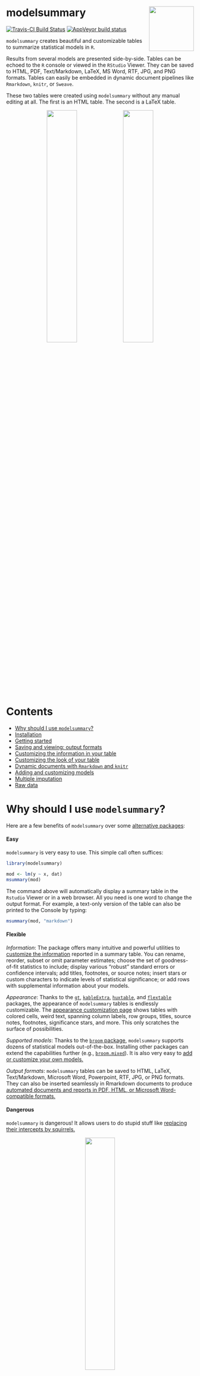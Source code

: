 
# modelsummary <img src="https://user-images.githubusercontent.com/987057/82849698-05ba5700-9ec7-11ea-93a0-67dcd9151848.png" align="right" alt="" width="120" />

<!-- badges: start -->

[![Travis-CI Build
Status](https://travis-ci.org/vincentarelbundock/modelsummary.svg?branch=master)](https://travis-ci.org/vincentarelbundock/modelsummary)
[![AppVeyor build
status](https://ci.appveyor.com/api/projects/status/github/vincentarelbundock/modelsummary?branch=master&svg=true)](https://ci.appveyor.com/project/vincentarelbundock/modelsummary)
<!-- badges: end -->

`modelsummary` creates beautiful and customizable tables to summarize statistical models in `R`.

Results from several models are presented side-by-side. Tables can be echoed to the `R` console or viewed in the `RStudio` Viewer. They can be saved to HTML, PDF, Text/Markdown, LaTeX, MS Word, RTF, JPG, and PNG formats. Tables can easily be embedded in dynamic document pipelines like `Rmarkdown`, `knitr`, or `Sweave`.

These two tables were created using `modelsummary` without any manual editing at all. The first is an HTML table. The second is a LaTeX table.

<center>

<img src="https://user-images.githubusercontent.com/987057/82853752-90558300-9ed4-11ea-88af-12cf20cb367f.png" width="40%">
<img src="https://user-images.githubusercontent.com/987057/82855711-0a3c3b00-9eda-11ea-8a81-1eebfbb7cb73.png" width="40%">

</center>

# Contents

  - [Why should I use `modelsummary`?](#why-should-i-use-modelsummary)
  - [Installation](#installation)
  - [Getting started](#getting-started)
  - [Saving and viewing: output formats](#saving-and-viewing-output-formats)
  - [Customizing the information in your table](https://vincentarelbundock.github.io/modelsummary/articles/content.html)
  - [Customizing the look of your table](https://vincentarelbundock.github.io/modelsummary/articles/appearance.html)
  - [Dynamic documents with `Rmarkdown` and `knitr`](https://vincentarelbundock.github.io/modelsummary/articles/rmarkdown.html)
  - [Adding and customizing models](https://vincentarelbundock.github.io/modelsummary/articles/newmodels.html)
  - [Multiple imputation](https://vincentarelbundock.github.io/modelsummary/articles/multiple_imputation.html)
  - [Raw data](https://vincentarelbundock.github.io/modelsummary/articles/extract.html)

# Why should I use `modelsummary`?

Here are a few benefits of `modelsummary` over some [alternative packages](#alternative-packages):

#### Easy

`modelsummary` is very easy to use. This simple call often suffices:

``` r
library(modelsummary)

mod <- lm(y ~ x, dat)
msummary(mod)
```

The command above will automatically display a summary table in the `Rstudio` Viewer or in a web browser. All you need is one word to change the output format. For example, a text-only version of the table can also be printed to the Console by typing:

``` r
msummary(mod, "markdown")
```

#### Flexible

*Information*: The package offers many intuitive and powerful utilities to [customize the information](https://vincentarelbundock.github.io/modelsummary/articles/content.html) reported in a summary table. You can rename, reorder, subset or omit parameter estimates; choose the set of goodness-of-fit statistics to include; display various “robust” standard errors or confidence intervals; add titles, footnotes, or source notes; insert stars or custom characters to indicate levels of statistical significance; or add rows with supplemental information about your models.

*Appearance*: Thanks to the [`gt`](https://gt.rstudio.com), [`kableExtra`](https://haozhu233.github.io/kableExtra/), [`huxtable`](https://hughjonesd.github.io/huxtable/), and [`flextable`](https://davidgohel.github.io/flextable/) packages, the appearance of `modelsummary` tables is endlessly customizable. The [appearance customization page](https://vincentarelbundock.github.io/modelsummary/articles/appearance.html) shows tables with colored cells, weird text, spanning column labels, row groups, titles, source notes, footnotes, significance stars, and more.  This only scratches the surface of possibilities.

*Supported models*: Thanks to the [`broom` package](https://broom.tidymodels.org/), `modelsummary` supports dozens of statistical models out-of-the-box. Installing other packages can extend the capabilities further (e.g., [`broom.mixed`](https://cran.r-project.org/web/packages/broom.mixed/index.html)). It is also very easy to [add or customize your own models.](https://vincentarelbundock.github.io/modelsummary/articles/advanced.html)

*Output formats*: `modelsummary` tables can be saved to HTML, LaTeX, Text/Markdown, Microsoft Word, Powerpoint, RTF, JPG, or PNG formats.  They can also be inserted seamlessly in Rmarkdown documents to produce [automated documents and reports in PDF, HTML, or Microsoft Word-compatible formats.](https://vincentarelbundock.github.io/modelsummary/articles/rmarkdown.html)

#### Dangerous

`modelsummary` is dangerous\! It allows users to do stupid stuff like [replacing their intercepts by squirrels.](https://vincentarelbundock.github.io/modelsummary/articles/customization.html#images)

<center>
<img src="https://user-images.githubusercontent.com/987057/82818916-7a60a780-9e6d-11ea-96ed-04fa92874a23.png" width="40%">
</center>

#### Reliable

`modelsummary` is *reliably* dangerous\! The package is developed using a [suite of unit tests.](https://github.com/vincentarelbundock/modelsummary/tree/master/tests/testthat), so it (probably) won’t break.

#### Community

`modelsummary` does not try to do everything. Instead, it leverages the incredible work of the `R` community. By building on top of the `broom` package, `modelsummary` already supports dozens of model types out-of-the-box. `modelsummary` also supports four of the most popular table-building and customization packages: `gt`, `kableExtra`, `huxtable`, and `flextable`. packages. By using those packages, `modelsummary` allows users to produce beautiful, endlessly customizable tables in a wide variety of formats, including HTML, PDF, LaTeX, Markdown, and MS Word.

One benefit of this community-focused approach is that when external packages improve, `modelsummary` improves as well. Another benefit is that leveraging external packages allows `modelsummary` to have a massively simplified codebase (relative to other similar packages). This should improve long term code maintainability, and allow contributors to participate through GitHub.

# Installation

You can install `modelsummary` from CRAN:

``` r
install.packages('modelsummary')
```

If you want the very latest version, install it from Github:

``` r
library(remotes)
remotes::install_github('vincentarelbundock/modelsummary')
```

# Getting started

We begin by loading the `modelsummary` package and by downloading data
from the [RDatasets](https://vincentarelbundock.github.io/Rdatasets/)
repository:

``` r
library(modelsummary)

url <- 'https://vincentarelbundock.github.io/Rdatasets/csv/HistData/Guerry.csv'
dat <- read.csv(url) 
```

We estimate a linear model and call the `msummary` function to display
the results:

``` r
mod <- lm(Donations ~ Crime_prop, data = dat)
msummary(mod)
```

<center>

<img src="https://user-images.githubusercontent.com/987057/82819815-08895d80-9e6f-11ea-8f78-93a62df204b3.png" width="15%">

</center>

To summarize multiple models side-by-side, we store them in a list. If
the items in that list are named, the names will be used as column
labels:

``` r
models <- list()
models[['OLS 1']] <- lm(Donations ~ Literacy + Clergy, data = dat)
models[['Poisson 1']] <- glm(Donations ~ Literacy + Commerce, family = poisson, data = dat)
models[['OLS 2']] <- lm(Crime_pers ~ Literacy + Clergy, data = dat)
models[['Poisson 2']] <- glm(Crime_pers ~ Literacy + Commerce, family = poisson, data = dat)
models[['OLS 3']] <- lm(Crime_prop ~ Literacy + Clergy, data = dat)

msummary(models)
```

In `Rstudio`, the image below will be displayed automatically in the
“Viewer” window. When running `R` from a terminal or from the basic
`R` interface, this table should appear in your browser.

<center>

<img src="https://user-images.githubusercontent.com/987057/82816112-8eee7100-9e68-11ea-8bc7-30c0f2626539.png" width="40%">

</center>

The same table can be printed in text-only format to the `R` Console:

``` r
msummary(models, 'markdown')


|            |OLS 1      |Poisson 1   |OLS 2      |Poisson 2   |OLS 3      |
|:-----------|:----------|:-----------|:----------|:-----------|:----------|
|(Intercept) |7948.667   |8.241       |16259.384  |9.876       |11243.544  |
|            |(2078.276) |(0.006)     |(2611.140) |(0.003)     |(1011.240) |
|Clergy      |15.257     |            |77.148     |            |-16.376    |
|            |(25.735)   |            |(32.334)   |            |(12.522)   |
|Literacy    |-39.121    |0.003       |3.680      |-0.000      |-68.507    |
|            |(37.052)   |(0.000)     |(46.552)   |(0.000)     |(18.029)   |
|Commerce    |           |0.011       |           |0.001       |           |
|            |           |(0.000)     |           |(0.000)     |           |
|Num.Obs.    |86         |86          |86         |86          |86         |
|R2          |0.020      |            |0.065      |            |0.152      |
|Adj.R2      |-0.003     |            |0.043      |            |0.132      |
|AIC         |1740.8     |274160.8    |1780.0     |257564.4    |1616.9     |
|BIC         |1750.6     |274168.2    |1789.9     |257571.7    |1626.7     |
|Log.Lik.    |-866.392   |-137077.401 |-886.021   |-128779.186 |-804.441   |
```

# Saving and viewing: output formats

There are three ways to save and view `modelsummary` tables:

1. Display a table in the R Console or in the RStudio Viewer.
2. Save a table to file.
3. Insert a [table in `Rmarkdown` or `knitr` documents](https://vincentarelbundock.github.io/modelsummary/articles/rmarkdown.html),

`modelsummary` can use four packages to display or save tables: `gt`, `kableExtra`, `huxtable`, `flextable`. These packages offer different levels of support for different output formats. To minimize friction for users, `modelsummary` makes opinionated choices about which table-making package to use for which output format:

<center><img src="https://user-images.githubusercontent.com/987057/83420788-1dc53580-a3f5-11ea-91ba-83efdda9a205.png" width="50%"></center>

The default table-making packages can be overridden by setting global options such as:

```r
options(modelsummary_html = 'kableExtra')
options(modelsummary_latex = 'gt')
```

# Alternative packages

There are several excellent alternatives to draw model summary tables in
`R`:

  - [texreg](https://cran.r-project.org/package=texreg)
  - [stargazer](https://cran.r-project.org/package=stargazer)
  - [apsrtable](https://cran.r-project.org/package=apsrtable)
